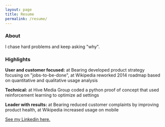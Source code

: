 ```yaml
---
layout: page
title: Resume
permalink: /resume/
---
```


### About
I chase hard problems and keep asking "why".

### Highlights

**User and customer focused:** at Bearing developed product strategy focusing on "jobs-to-be-done", at Wikipedia reworked 2014 roadmap based on quantitative and qualitative usage analysis

**Technical:** at Hive Media Group coded a python proof of concept that used reinforcement learning to optimize ad settings

**Leader with results:** at Bearing reduced customer complaints by improving product health, at Wikipedia increased usage on mobile


[See my Linkedin here.](www.linkedin.com/in/kenanwang)
